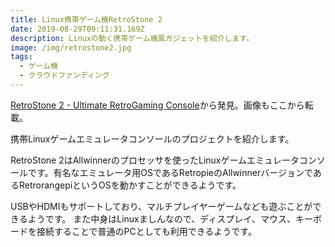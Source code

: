 ```yaml
---
title: Linux携帯ゲーム機RetroStone 2
date: 2019-08-29T09:11:31.169Z
description: Linuxの動く携帯ゲーム機風ガジェットを紹介します。
image: /img/retrostone2.jpg
tags:
  - ゲーム機
  - クラウドファンディング
---
```

[RetroStone 2 - Ultimate RetroGaming Console](https://www.kickstarter.com/projects/583173617/retrostone-2-ultimate-retrogaming-console)から発見。画像もここから転載。

携帯Linuxゲームエミュレータコンソールのプロジェクトを紹介します。

RetroStone 2はAllwinnerのプロセッサを使ったLinuxゲームエミュレータコンソールです。有名なエミュレータ用OSであるRetropieのAllwinnerバージョンであるRetrorangepiというOSを動かすことができるようです。

USBやHDMIもサポートしており、マルチプレイヤーゲームなども遊ぶことができるようです。
また中身はLinuxましんなので、ディスプレイ、マウス、キーボードを接続することで普通のPCとしても利用できるようです。

